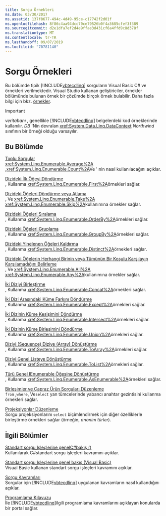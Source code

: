 ```yaml
---
title: Sorgu Örnekleri
ms.date: 03/30/2017
ms.assetid: 137f8677-494c-4d49-95ce-c17742f2d01f
ms.openlocfilehash: 8f86c4aa94dcc70ce79526b0f4a3685cfef3f389
ms.sourcegitcommit: d2e1dfa7ef2d4e9ffae3d431cf6a4ffd9c8d378f
ms.translationtype: MT
ms.contentlocale: tr-TR
ms.lasthandoff: 09/07/2019
ms.locfileid: "70781140"
---
```

# <a name="query-examples"></a>Sorgu Örnekleri
Bu bölümde tipik [!INCLUDE[vbtecdlinq](../../../../../../includes/vbtecdlinq-md.md)] sorguların Visual Basic C# ve örnekleri verilmektedir. Visual Studio kullanan geliştiriciler, örnekler bölümünde bulunan örnek bir çözümde birçok örnek bulabilir. Daha fazla bilgi için bkz. [örnekler](samples.md).  
  
> [!IMPORTANT]
> *veritabanı* , genellikle [!INCLUDE[vbtecdlinq](../../../../../../includes/vbtecdlinq-md.md)] belgelerdeki kod örneklerinde kullanılır. *DB* 'Nin devralan <xref:System.Data.Linq.DataContext> *Northwind* sınıfının bir örneği olduğu varsayılır.  
  
## <a name="in-this-section"></a>Bu Bölümde  
 [Toplu Sorgular](aggregate-queries.md)  
 <xref:System.Linq.Enumerable.Average%2A> ,<xref:System.Linq.Enumerable.Count%2A>Ve ' nin nasıl kullanılacağını açıklar.  
  
 [Dizideki İlk Öğeyi Döndürme](return-the-first-element-in-a-sequence.md)  
 , Kullanma <xref:System.Linq.Enumerable.First%2A>örnekleri sağlar.  
  
 [Dizideki Öğeleri Döndürme veya Atlama](return-or-skip-elements-in-a-sequence.md)  
 , Ve <xref:System.Linq.Enumerable.Take%2A> <xref:System.Linq.Enumerable.Skip%2A>kullanımına örnekler sağlar.  
  
 [Dizideki Öğeleri Sıralama](sort-elements-in-a-sequence.md)  
 , Kullanma <xref:System.Linq.Enumerable.OrderBy%2A>örnekleri sağlar.  
  
 [Dizideki Öğeleri Gruplama](group-elements-in-a-sequence.md)  
 , Kullanma <xref:System.Linq.Enumerable.GroupBy%2A>örnekleri sağlar.  
  
 [Dizideki Yinelenen Öğeleri Kaldırma](eliminate-duplicate-elements-from-a-sequence.md)  
 , Kullanma <xref:System.Linq.Enumerable.Distinct%2A>örnekleri sağlar.  
  
 [Dizideki Öğelerin Herhangi Birinin veya Tümünün Bir Koşulu Karşılayıp Karşılamadığını Belirleme](determine-if-any-or-all-elements-in-a-sequence-satisfy-a-condition.md)  
 , Ve <xref:System.Linq.Enumerable.All%2A> <xref:System.Linq.Enumerable.Any%2A>kullanımına örnekler sağlar.  
  
 [İki Diziyi Birleştirme](concatenate-two-sequences.md)  
 , Kullanma <xref:System.Linq.Enumerable.Concat%2A>örnekleri sağlar.  
  
 [İki Dizi Arasındaki Küme Farkını Döndürme](return-the-set-difference-between-two-sequences.md)  
 , Kullanma <xref:System.Linq.Enumerable.Except%2A>örnekleri sağlar.  
  
 [İki Dizinin Küme Kesişimini Döndürme](return-the-set-intersection-of-two-sequences.md)  
 , Kullanma <xref:System.Linq.Enumerable.Intersect%2A>örnekleri sağlar.  
  
 [İki Dizinin Küme Birleşimini Döndürme](return-the-set-union-of-two-sequences.md)  
 , Kullanma <xref:System.Linq.Enumerable.Union%2A>örnekleri sağlar.  
  
 [Diziyi (Sequence) Diziye (Array) Dönüştürme](convert-a-sequence-to-an-array.md)  
 , Kullanma <xref:System.Linq.Enumerable.ToArray%2A>örnekleri sağlar.  
  
 [Diziyi Genel Listeye Dönüştürme](convert-a-sequence-to-a-generic-list.md)  
 , Kullanma <xref:System.Linq.Enumerable.ToList%2A>örnekleri sağlar.  
  
 [Türü Genel IEnumerable Öğesine Dönüştürme](convert-a-type-to-a-generic-ienumerable.md)  
 , Kullanma <xref:System.Linq.Enumerable.AsEnumerable%2A>örnekleri sağlar.  
  
 [Birleşimler ve Çapraz Ürün Sorguları Düzenleme](formulate-joins-and-cross-product-queries.md)  
 `from` ,`where`, Ve`select` yan tümcelerinde yabancı anahtar gezintisini kullanma örnekleri sağlar.  
  
 [Projeksiyonlar Düzenleme](formulate-projections.md)  
 Sorgu projeksiyonlarını `select` biçimlendirmek için diğer özelliklerle birleştirme örnekleri sağlar (örneğin, *anonim türler*).  
  
## <a name="related-sections"></a>İlgili Bölümler  
 [Standart sorgu Işleçlerine genelC#bakış ()](../../../../../csharp/programming-guide/concepts/linq/standard-query-operators-overview.md)  
 Kullanılarak C#standart sorgu işleçleri kavramını açıklar.  
  
 [Standart sorgu Işleçlerine genel bakış (Visual Basic)](../../../../../visual-basic/programming-guide/concepts/linq/standard-query-operators-overview.md)  
 Visual Basic kullanan standart sorgu işleçleri kavramını açıklar.  
  
 [Sorgu Kavramları](query-concepts.md)  
 Sorgular için [!INCLUDE[vbtecdlinq](../../../../../../includes/vbtecdlinq-md.md)] uygulanan kavramların nasıl kullandığını açıklar.  
  
 [Programlama Kılavuzu](programming-guide.md)  
 İle [!INCLUDE[vbtecdlinq](../../../../../../includes/vbtecdlinq-md.md)]ilgili programlama kavramlarını açıklayan konularda bir portal sağlar.

